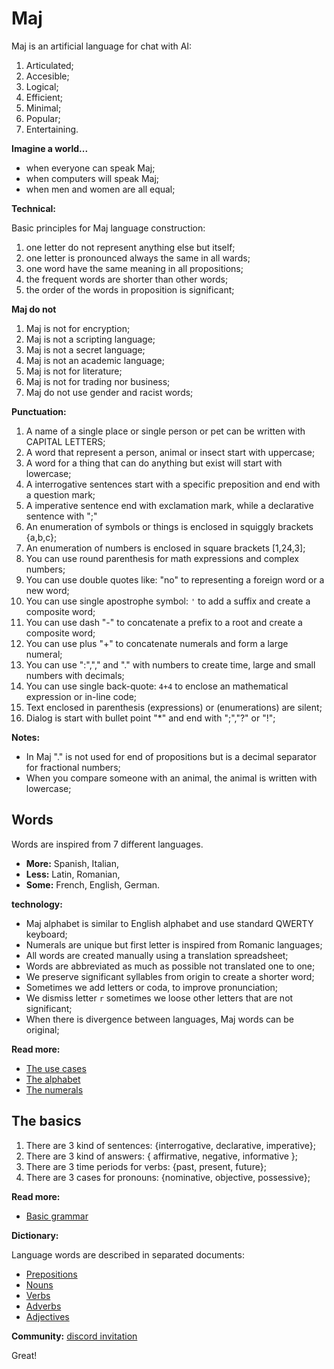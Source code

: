 # Maj

Maj is an artificial language for chat with AI:

1. Articulated;
2. Accesible;
3. Logical;
4. Efficient;
5. Minimal;
6. Popular;
7. Entertaining.

**Imagine a world...**

* when everyone can speak Maj;
* when computers will speak Maj;
* when men and women are all equal; 

**Technical:**

Basic principles for Maj language construction:

1. one letter do not represent anything else but itself;
1. one letter is pronounced always the same in all wards;
1. one word have the same meaning in all propositions;
1. the frequent words are shorter than other words;
1. the order of the words in proposition is significant;

**Maj do not**

1. Maj is not for encryption;
1. Maj is not a scripting language;
1. Maj is not a secret language;
1. Maj is not an academic language;
1. Maj is not for literature;
1. Maj is not for trading nor business;
1. Maj do not use gender and racist words;

**Punctuation:**

1. A name of a single place or single person or pet can be written with CAPITAL LETTERS;
1. A word that represent a person, animal or insect start with uppercase;
1. A word for a thing that can do anything but exist will start with lowercase;
1. A interrogative sentences start with a specific preposition and end with a question mark;
1. A imperative sentence end with exclamation mark, while a declarative sentence with ";"
1. An enumeration of symbols or things is enclosed in squiggly brackets {a,b,c};
1. An enumeration of numbers is enclosed in square brackets [1,24,3];
1. You can use round parenthesis for math expressions and complex numbers;
1. You can use double quotes like: "no" to representing a foreign word or a new word;
1. You can use single apostrophe symbol: `'` to add a suffix and create a composite word;
1. You can use dash "-" to concatenate a prefix to a root and create a composite word;
1. You can use plus "+" to concatenate numerals and form a large numeral;
1. You can use ":","," and "." with numbers to create time, large and small numbers with decimals;
1. You can use single back-quote: `4+4` to enclose an mathematical expression or in-line code;
1. Text enclosed in parenthesis (expressions) or (enumerations) are silent;
1. Dialog is start with bullet point "*" and end with ";","?" or "!";

**Notes:**
* In Maj "." is not used for end of propositions but is a decimal separator for fractional numbers;
* When you compare someone with an animal, the animal is written with lowercase;

## Words

Words are inspired from 7 different languages.

* **More:** Spanish, Italian, 
* **Less:** Latin, Romanian, 
* **Some:** French, English, German.

**technology:**

* Maj alphabet is similar to English alphabet and use standard QWERTY keyboard;
* Numerals are unique but first letter is inspired from Romanic languages;
* All words are created manually using a translation spreadsheet;
* Words are abbreviated as much as possible not translated one to one;
* We preserve significant syllables from origin to create a shorter word;
* Sometimes we add letters or coda, to improve pronunciation;
* We dismiss letter `r` sometimes we loose other letters that are not significant;
* When there is divergence between languages, Maj words can be original;

**Read more:** 

* [The use cases](case.md)
* [The alphabet](alphabet.md)
* [The numerals](numerals.md)

## The basics

1. There are 3 kind of sentences: {interrogative, declarative, imperative};
1. There are 3 kind of answers: { affirmative, negative, informative };
1. There are 3 time periods for verbs: {past, present, future};
1. There are 3 cases for pronouns: {nominative, objective, possessive};

**Read more:**

* [Basic grammar](basic.md)

**Dictionary:**

Language words are described in separated documents:

* [Prepositions](preposition.md)
* [Nouns](nouns.md)
* [Verbs](verbs.md)
* [Adverbs](adverbs.md)
* [Adjectives](adjectives.md)

**Community:**
[discord invitation](https://discord.gg/SRX3tse)

Great!